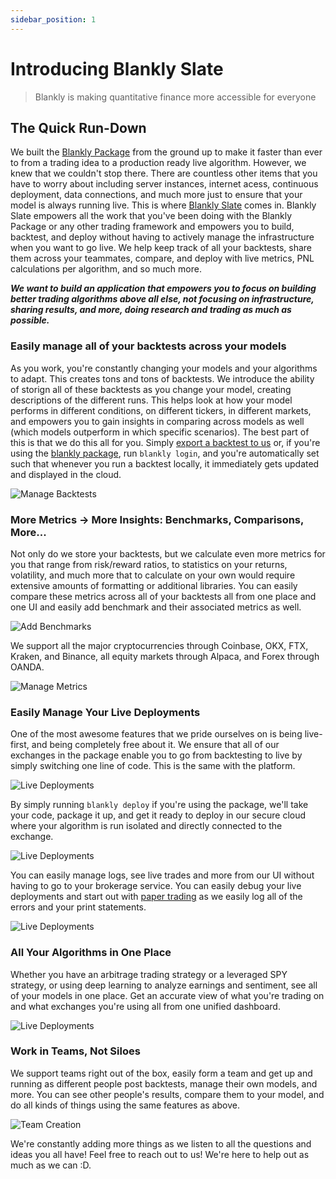 ```yaml
---
sidebar_position: 1
---
```


# Introducing Blankly Slate

<blockquote> Blankly is making quantitative finance more accessible for everyone </blockquote>

## The Quick Run-Down

We built the [Blankly Package](https://package.blankly.finance) from the ground up to make it faster than ever to from a trading idea to a production ready live algorithm. However, we knew that we couldn't stop there. There are countless other items that you have to worry about including server instances, internet acess, continuous deployment, data connections, and much more just to ensure that your model is always running live. This is where [Blankly Slate](https://blankly.finance) comes in. Blankly Slate empowers all the work that you've been doing with the Blankly Package or any other trading framework and empowers you to build, backtest, and deploy without having to actively manage the infrastructure when you want to go live. We help keep track of all your backtests, share them across your teammates, compare, and deploy with live metrics, PNL calculations per algorithm, and so much more. 

***We want to build an application that empowers you to focus on building better trading algorithms above all else, not focusing on infrastructure, sharing results, and more, doing research and trading as much as possible.***

### Easily manage all of your backtests across your models

As you work, you're constantly changing your models and your algorithms to adapt. This creates tons and tons of backtests. We introduce the ability of storign all of these backtests as you change your model, creating descriptions of the different runs. This helps look at how your model performs in different conditions, on different tickers, in different markets, and empowers you to gain insights in comparing across models as well (which models outperform in which specific scenarios). The best part of this is that we do this all for you. Simply [export a backtest to us](/backtests/export) or, if you're using the [blankly package](https://github.com/blankly-finance/blankly), run `blankly login`, and you're automatically set such that whenever you run a backtest locally, it immediately gets updated and displayed in the cloud. 

![Manage Backtests](/img/backtests/backtests.png)

### More Metrics -> More Insights: Benchmarks, Comparisons, More...

Not only do we store your backtests, but we calculate even more metrics for you that range from risk/reward ratios, to statistics on your returns, volatility, and much more that to calculate on your own would require extensive amounts of formatting or additional libraries. You can easily compare these metrics across all of your backtests all from one place and one UI and easily add benchmark and their associated metrics as well. 

![Add Benchmarks](/img/backtests/benchmarks.png)

We support all the major cryptocurrencies through Coinbase, OKX, FTX, Kraken, and Binance, all equity markets through Alpaca, and Forex through OANDA. 

![Manage Metrics](/img/backtests/metrics.png)

### Easily Manage Your Live Deployments

One of the most awesome features that we pride ourselves on is being live-first, and being completely free about it. We ensure that all of our exchanges in the package enable you to go from backtesting to live by simply switching one line of code. This is the same with the platform. 

![Live Deployments](/img/live/live-top.png)

By simply running `blankly deploy` if you're using the package, we'll take your code, package it up, and get it ready to deploy in our secure cloud where your algorithm is run isolated and directly connected to the exchange. 

![Live Deployments](/img/live/logs.png)

You can easily manage logs, see live trades and more from our UI without having to go to your brokerage service. You can easily debug your live deployments and start out with [paper trading](https://docs.blankly.finance/getting-started/sandbox_trading#creation) as we easily log all of the errors and your print statements.

![Live Deployments](/img/live/transactions.png)


### All Your Algorithms in One Place

Whether you have an arbitrage trading strategy or a leveraged SPY strategy, or using deep learning to analyze earnings and sentiment, see all of your models in one place. Get an accurate view of what you're trading on and what exchanges you're using all from one unified dashboard.

![Live Deployments](/img/live/dashboard.png)

### Work in Teams, Not Siloes

We support teams right out of the box, easily form a team and get up and running as different people post backtests, manage their own models, and more. You can see other people's results, compare them to your model, and do all kinds of things using the same features as above. 

![Team Creation](/img/live/team-creation.png)

We're constantly adding more things as we listen to all the questions and ideas you all have! Feel free to reach out to us! We're here to help out as much as we can :D.